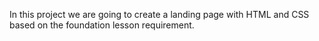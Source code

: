 In this project we are going to create a landing page with HTML and CSS based on the foundation lesson requirement.

